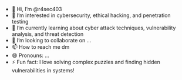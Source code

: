 - 👋 Hi, I’m @r4sec403
- 👀 I’m interested in cybersecurity, ethical hacking, and penetration testing
- 🌱 I’m currently learning about cyber attack techniques, vulnerability analysis, and threat detection
- 💞️ I’m looking to collaborate on ...
- 📫 How to reach me dm
- 😄 Pronouns: ...
- ⚡ Fun fact: I love solving complex puzzles and finding hidden vulnerabilities in systems!

<!---
r4sec403/r4sec403 is a ✨ special ✨ repository because its `README.md` (this file) appears on your GitHub profile.
You can click the Preview link to take a look at your changes.
--->
